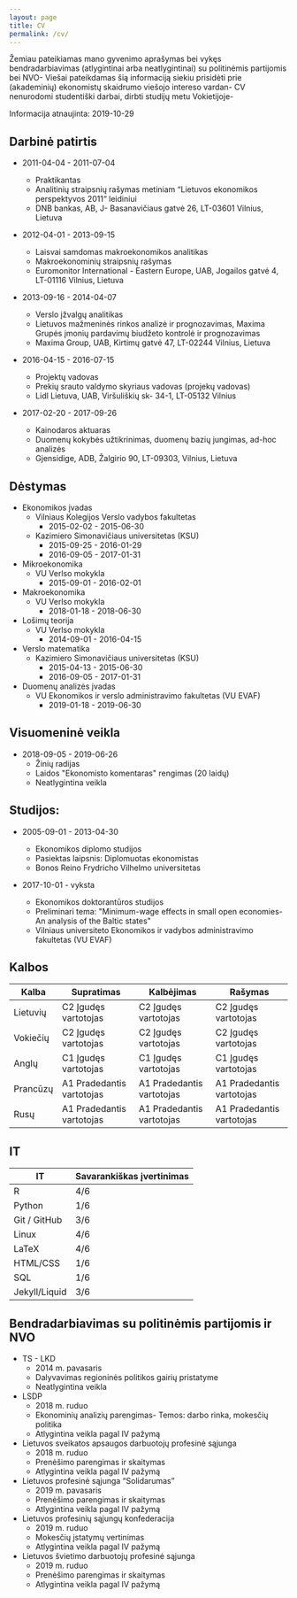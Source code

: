 ```yaml
---
layout: page
title: CV
permalink: /cv/
---
```

Žemiau pateikiamas mano gyvenimo aprašymas bei vykęs bendradarbiavimas (atlygintinai arba neatlygintinai) su politinėmis partijomis bei NVO- Viešai pateikdamas šią informaciją siekiu prisidėti prie (akademinių) ekonomistų skaidrumo viešojo intereso vardan- CV nenurodomi studentiški darbai, dirbti studijų metu Vokietijoje-

Informacija atnaujinta: 2019-10-29

## Darbinė patirtis
* 2011-04-04 - 2011-07-04
  * Praktikantas
  * Analitinių straipsnių rašymas metiniam “Lietuvos ekonomikos perspektyvos 2011“ leidiniui
  * DNB bankas, AB, J- Basanavičiaus gatvė 26, LT-03601 Vilnius, Lietuva

* 2012-04-01 - 2013-09-15
  * Laisvai samdomas makroekonomikos analitikas
  * Makroekonominių straipsnių rašymas
  * Euromonitor International - Eastern Europe, UAB, Jogailos gatvė 4, LT-01116 Vilnius, Lietuva

* 2013-09-16 - 2014-04-07
  * Verslo įžvalgų analitikas
  * Lietuvos mažmeninės rinkos analizė ir prognozavimas, Maxima Grupės įmonių pardavimų biudžeto kontrolė ir prognozavimas
  * Maxima Group, UAB, Kirtimų gatvė 47, LT-02244 Vilnius, Lietuva

* 2016-04-15 - 2016-07-15
  * Projektų vadovas
  * Prekių srauto valdymo skyriaus vadovas (projekų vadovas)
  * Lidl Lietuva, UAB, Viršuliškių sk- 34-1, LT-05132 Vilnius

* 2017-02-20 - 2017-09-26
  * Kainodaros aktuaras
  * Duomenų kokybės užtikrinimas, duomenų bazių jungimas, ad-hoc analizės
  * Gjensidige, ADB, Žalgirio 90, LT-09303, Vilnius, Lietuva

## Dėstymas
* Ekonomikos įvadas
  * Vilniaus Kolegijos Verslo vadybos fakultetas
    * 2015-02-02 - 2015-06-30
  * Kazimiero Simonavičiaus universitetas (KSU)
    * 2015-09-25 - 2016-01-29
    * 2016-09-05 - 2017-01-31
* Mikroekonomika
  * VU Verlso mokykla
    * 2015-09-01 - 2016-02-01
* Makroekonomika
  * VU Verlso mokykla
    * 2018-01-18 - 2018-06-30
* Lošimų teorija
  * VU Verlso mokykla
    * 2014-09-01 - 2016-04-15
* Verslo matematika
  * Kazimiero Simonavičiaus universitetas (KSU)
    * 2015-04-13 - 2015-06-30
    * 2016-09-05 - 2017-01-31
* Duomenų analizės įvadas
  * VU Ekonomikos ir verslo administravimo fakultetas (VU EVAF)
    * 2019-01-18 - 2019-06-30

## Visuomeninė veikla
* 2018-09-05 - 2019-06-26
  * Žinių radijas
  * Laidos "Ekonomisto komentaras" rengimas (20 laidų)
  * Neatlygintina veikla

## Studijos:
* 2005-09-01 - 2013-04-30
  * Ekonomikos diplomo studijos
  * Pasiektas laipsnis: Diplomuotas ekonomistas
  * Bonos Reino Frydricho Vilhelmo universitetas

* 2017-10-01 - vyksta
  * Ekonomikos doktorantūros studijos
  * Preliminari tema: "Minimum-wage effects in small open economies- An analysis of the Baltic states"
  * Vilniaus universiteto Ekonomikos ir vadybos administravimo fakultetas (VU EVAF)

## Kalbos

| Kalba    | Supratimas                | Kalbėjimas                | Rašymas                   |
|----------|---------------------------|---------------------------|---------------------------|
| Lietuvių | C2 Įgudęs vartotojas      | C2 Įgudęs vartotojas      | C2 Įgudęs vartotojas      |
| Vokiečių | C2 Įgudęs vartotojas      | C2 Įgudęs vartotojas      | C2 Įgudęs vartotojas      |
| Anglų    | C1 Įgudęs vartotojas      | C1 Įgudęs vartotojas      | C1 Įgudęs vartotojas      |
| Prancūzų | A1 Pradedantis vartotojas | A1 Pradedantis vartotojas | A1 Pradedantis vartotojas |
| Rusų     | A1 Pradedantis vartotojas | A1 Pradedantis vartotojas | A1 Pradedantis vartotojas |


## IT

| IT           | Savarankiškas įvertinimas  |
|--------------|----------------------------|
| R            | 4/6                        |
| Python       | 1/6                        |
| Git / GitHub | 3/6                        |
| Linux        | 4/6                        |
| LaTeX        | 4/6                        |
| HTML/CSS     | 1/6                        |
| SQL          | 1/6                        |
| Jekyll/Liquid| 3/6                        |


## Bendradarbiavimas su politinėmis partijomis ir NVO
* TS - LKD
  * 2014 m. pavasaris
  * Dalyvavimas regioninės politikos gairių pristatyme
  * Neatlygintina veikla
* LSDP
  * 2018 m. ruduo
  * Ekonominių analizių parengimas- Temos: darbo rinka, mokesčių politika
  * Atlygintina veikla pagal IV pažymą
* Lietuvos sveikatos apsaugos darbuotojų profesinė sąjunga
  * 2018 m. ruduo
  * Prenėšimo parengimas ir skaitymas
  * Atlygintina veikla pagal IV pažymą
* Lietuvos profesinė sąjunga “Solidarumas”
  * 2019 m. pavasaris
  * Prenėšimo parengimas ir skaitymas
  * Atlygintina veikla pagal IV pažymą
* Lietuvos profesinių sąjungų konfederacija
  * 2019 m. ruduo
  * Mokesčių įstatymų vertinimas
  * Atlygintina veikla pagal IV pažymą
* Lietuvos švietimo darbuotojų profesinė sąjunga
  * 2019 m. ruduo
  * Prenėšimo parengimas ir skaitymas
  * Atlygintina veikla pagal IV pažymą
